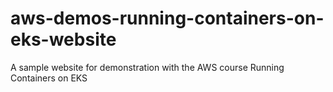 # aws-demos-running-containers-on-eks-website
A sample website for demonstration with the AWS course Running Containers on EKS
